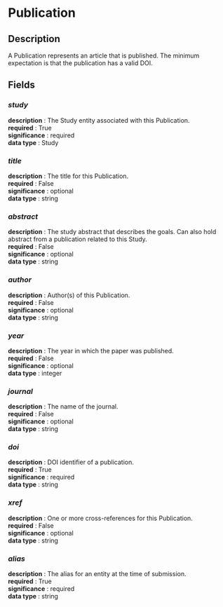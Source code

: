 # Publication

## Description
A Publication represents an article that is published. The minimum expectation is that the publication has a valid DOI.

## Fields
### ***study***
**description** : The Study entity associated with this Publication.<br>
**required** : True<br>
**significance** : required<br>
**data type** : Study <br>
### ***title***
**description** : The title for this Publication.<br>
**required** : False<br>
**significance** : optional<br>
**data type** : string <br>
### ***abstract***
**description** : The study abstract that describes the goals. Can also hold abstract from a publication related to this Study.<br>
**required** : False<br>
**significance** : optional<br>
**data type** : string <br>
### ***author***
**description** : Author(s) of this Publication.<br>
**required** : False<br>
**significance** : optional<br>
**data type** : string <br>
### ***year***
**description** : The year in which the paper was published.<br>
**required** : False<br>
**significance** : optional<br>
**data type** : integer <br>
### ***journal***
**description** : The name of the journal.<br>
**required** : False<br>
**significance** : optional<br>
**data type** : string <br>
### ***doi***
**description** : DOI identifier of a publication.<br>
**required** : True<br>
**significance** : required<br>
**data type** : string <br>
### ***xref***
**description** : One or more cross-references for this Publication.<br>
**required** : False<br>
**significance** : optional<br>
**data type** : string <br>
### ***alias***
**description** : The alias for an entity at the time of submission.<br>
**required** : True<br>
**significance** : required<br>
**data type** : string <br>
